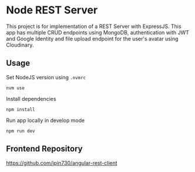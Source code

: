 # Node REST Server

This project is for implementation of a REST Server with ExpressJS. This app has multiple CRUD endpoints using MongoDB, authentication with JWT and Google Identity and file upload endpoint for the user's avatar using Cloudinary.

## Usage

Set NodeJS version using `.nvmrc`

```
nvm use
```

Install dependencies

```
npm install
```

Run app locally in develop mode

```
npm run dev
```

## Frontend Repository

https://github.com/jpin730/angular-rest-client
